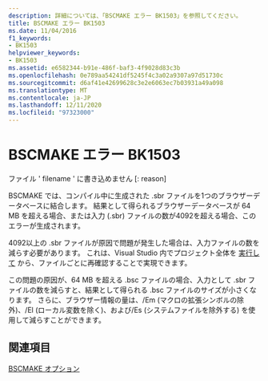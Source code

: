 ```yaml
---
description: 詳細については、「BSCMAKE エラー BK1503」を参照してください。
title: BSCMAKE エラー BK1503
ms.date: 11/04/2016
f1_keywords:
- BK1503
helpviewer_keywords:
- BK1503
ms.assetid: e6582344-b91e-486f-baf3-4f9028d83c3b
ms.openlocfilehash: 0e789aa54241df5245f4c3a02a9307a97d51730c
ms.sourcegitcommit: d6af41e42699628c3e2e6063ec7b03931a49a098
ms.translationtype: MT
ms.contentlocale: ja-JP
ms.lasthandoff: 12/11/2020
ms.locfileid: "97323000"
---
```

# <a name="bscmake-error-bk1503"></a>BSCMAKE エラー BK1503

ファイル ' filename ' に書き込めません [: reason]

BSCMAKE では、コンパイル中に生成された .sbr ファイルを1つのブラウザーデータベースに結合します。 結果として得られるブラウザーデータベースが 64 MB を超える場合、または入力 (.sbr) ファイルの数が4092を超える場合、このエラーが生成されます。

4092以上の .sbr ファイルが原因で問題が発生した場合は、入力ファイルの数を減らす必要があります。 これは、Visual Studio 内でプロジェクト全体を [実行して](../../build/reference/fr-fr-create-dot-sbr-file.md) から、ファイルごとに再確認することで実現できます。

この問題の原因が、64 MB を超える .bsc ファイルの場合、入力として .sbr ファイルの数を減らすと、結果として得られる .bsc ファイルのサイズが小さくなります。 さらに、ブラウザー情報の量は、/Em (マクロの拡張シンボルの除外)、/El (ローカル変数を除く)、および/Es (システムファイルを除外する) を使用して減らすことができます。

## <a name="see-also"></a>関連項目

[BSCMAKE オプション](../../build/reference/bscmake-options.md)
